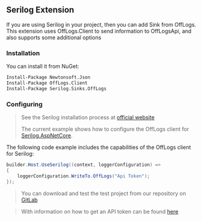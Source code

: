 ﻿## Serilog Extension

If you are using Serilog in your project,
then you can add Sink from OffLogs.
This extension uses OffLogs.Client to send information to OffLogsApi,
and also supports some additional options

### Installation

You can install it from NuGet:

```bash
Install-Package Newtonsoft.Json
Install-Package OffLogs.Client
Install-Package Serilog.Sinks.OffLogs
```

### Configuring

> See the Serilog installation process at
> [official website](https://serilog.net/)
> 
> The current example shows how to configure the OffLogs client for
> [Serilog.AspNetCore](https://github.com/serilog/serilog-aspnetcore).

The following code example includes the capabilities of the OffLogs client for Serilog:

```c#
builder.Host.UseSerilog((context, loggerConfiguration) =>
{
    loggerConfiguration.WriteTo.OffLogs("Api Token");
});
```

> You can download and test the test project from our repository on
> [GitLab](https://gitlab.com/offlogs-public/client-dotnet/-/tree/dev/Serilog.Sinks.OffLogs.Example)

> With information on how to get an API token
> can be found [here](/documentation/common/1_3_applications)
